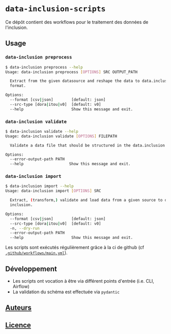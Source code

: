 # `data-inclusion-scripts`

Ce dépôt contient des workflows pour le traitement des données de l'inclusion.

## Usage

### `data-inclusion preprocess`

```bash
$ data-inclusion preprocess --help
Usage: data-inclusion preprocess [OPTIONS] SRC OUTPUT_PATH

  Extract from the given datasource and reshape the data to data.inclusion
  format.

Options:
  --format [csv|json]        [default: json]
  --src-type [dora|itou|v0]  [default: v0]
  --help                     Show this message and exit.
```

### `data-inclusion validate`

```bash
$ data-inclusion validate --help
Usage: data-inclusion validate [OPTIONS] FILEPATH

  Validate a data file that should be structured in the data.inclusion format.

Options:
  --error-output-path PATH
  --help                    Show this message and exit.
```

### `data-inclusion import`

```bash
$ data-inclusion import --help
Usage: data-inclusion import [OPTIONS] SRC

  Extract, (transform,) validate and load data from a given source to data-
  inclusion.

Options:
  --format [csv|json]        [default: json]
  --src-type [dora|itou|v0]  [default: v0]
  -n, --dry-run
  --error-output-path PATH
  --help                     Show this message and exit.
```

Les scripts sont exécutés régulièrement grâce à la ci de github (cf [`.github/workflows/main.yml`](.github/workflows/main.yml)).

## Développement

* Les scripts ont vocation à être via différent points d'entrée (i.e. CLI, Airflow)
* La validation du schéma est effectuée via `pydantic`

## [Auteurs](CODEOWNERS)

## [Licence](LICENSE)
